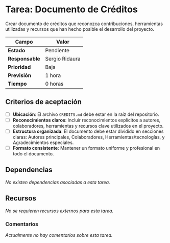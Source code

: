 # Tarea: Documento de Créditos

Crear documento de créditos que reconozca contribuciones, herramientas utilizadas y recursos que han hecho posible el desarrollo del proyecto.

| Campo           | Valor          |
| --------------- | -------------- |
| **Estado**      | Pendiente      |
| **Responsable** | Sergio Ridaura |
| **Prioridad**   | Baja           |
| **Previsión**   | 1 hora         |
| **Tiempo**      | 0 horas        |

## Criterios de aceptación

- [ ] **Ubicación**: El archivo `CREDITS.md` debe estar en la raíz del repositorio.
- [ ] **Reconocimientos claros**: Incluir reconocimientos explícitos a autores, colaboradores, herramientas y recursos clave utilizados en el proyecto.
- [ ] **Estructura organizada**: El documento debe estar dividido en secciones claras: Autores principales, Colaboradores, Herramientas/tecnologías, y Agradecimientos especiales.
- [ ] **Formato consistente**: Mantener un formato uniforme y profesional en todo el documento.

## Dependencias

_No existen dependencias asociadas a esta tarea._

## Recursos

_No se requieren recursos externos para esta tarea._

### Comentarios

_Actualmente no hay comentarios sobre esta tarea._
